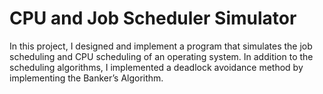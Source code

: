 # CPU and Job Scheduler Simulator

In this project, I designed and implement a program that simulates the job scheduling and CPU scheduling of an operating system.
In addition to the scheduling algorithms, I implemented a deadlock avoidance method by implementing the Banker’s Algorithm.

